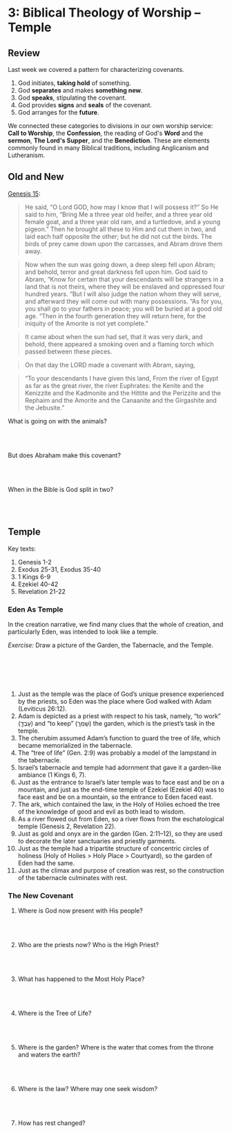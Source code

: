 # 3: Biblical Theology of Worship – Temple

## Review

Last week we covered a pattern for characterizing covenants. 

1. God initiates, **taking hold** of something.
2. God **separates** and makes **something new**.
3. God **speaks**, stipulating the covenant.
4. God provides **signs** and **seals** of the covenant.
5. God arranges for the **future**.

We connected these categories to divisions in our own worship service: **Call to Worship**, the **Confession**, the reading of God's **Word** and the **sermon**, **The Lord's Supper**, and the **Benediction**. These are elements commonly found in many Biblical traditions, including Anglicanism and Lutheranism.

## Old and New

[Genesis 15](https://biblehub.com/p/nas/heb/genesis/15.shtml):

>He said, “O Lord GOD, how may I know that I will possess it?” So He said to him, “Bring Me a three year old heifer, and a three year old female goat, and a three year old ram, and a turtledove, and a young pigeon.” Then he brought all these to Him and cut them in two, and laid each half opposite the other; but he did not cut the birds. The birds of prey came down upon the carcasses, and Abram drove them away.

>Now when the sun was going down, a deep sleep fell upon Abram; and behold, terror and great darkness fell upon him. God said to Abram, “Know for certain that your descendants will be strangers in a land that is not theirs, where they will be enslaved and oppressed four hundred years. “But I will also judge the nation whom they will serve, and afterward they will come out with many possessions. “As for you, you shall go to your fathers in peace; you will be buried at a good old age. “Then in the fourth generation they will return here, for the iniquity of the Amorite is not yet complete.”

>It came about when the sun had set, that it was very dark, and behold, there appeared a smoking oven and a flaming torch which passed between these pieces.
      
>On that day the LORD made a covenant with Abram, saying,
            
>“To your descendants I have given this land,
    From the river of Egypt as far as the great river, the river Euphrates: the Kenite and the Kenizzite and the Kadmonite and the Hittite and the Perizzite and the Rephaim and the Amorite and the Canaanite and the Girgashite and the Jebusite.”
    
What is going on with the animals?

<br />
<br />

But does Abraham make this covenant? 

<br />
<br />

When in the Bible is God split in two? 

<br />
<br />

## Temple

Key texts: 

1. Genesis 1-2
2. Exodus 25-31, Exodus 35-40
3. 1 Kings 6-9
4. Ezekiel 40-42
5. Revelation 21-22

### Eden As Temple

In the creation narrative, we find many clues that the whole of creation, and particularly Eden, was intended to look like a temple.

_Exercise:_ Draw a picture of the Garden, the Tabernacle, and the Temple.

<br />
<br />
<br />
<br />

1. Just as the temple was the place of God’s unique presence experienced by the priests, so Eden was the place where God walked with Adam (Leviticus 26:12).
2. Adam is depicted as a priest with respect to his task, namely, “to work” (עָבְדָ֖) and “to keep” (שָׁמְרָֽ) the garden, which is the priest’s task in the temple.
3. The cherubim assumed Adam’s function to guard the tree of life, which became memorialized in the tabernacle.
4. The “tree of life” (Gen. 2:9) was probably a model of the lampstand in the tabernacle.
5. Israel’s tabernacle and temple had adornment that gave it a garden-like ambiance (1 Kings 6, 7).
6. Just as the entrance to Israel’s later temple was to face east and be on a mountain, and just as the end-time temple of Ezekiel (Ezekiel 40) was to face east and be on a mountain, so the entrance to Eden faced east.
7. The ark, which contained the law, in the Holy of Holies echoed the tree of the knowledge of good and evil as both lead to wisdom.
8. As a river flowed out from Eden, so a river flows from the eschatological temple (Genesis 2, Revelation 22).
9. Just as gold and onyx are in the garden (Gen. 2:11–12), so they are used to decorate the later sanctuaries and priestly garments.
10. Just as the temple had a tripartite structure of concentric circles of holiness (Holy of Holies > Holy Place > Courtyard), so the garden of Eden had the same.
11. Just as the climax and purpose of creation was rest, so the construction of the tabernacle culminates with rest.

### The New Covenant

1. Where is God now present with His people?

<br />
<br />

2. Who are the priests now? Who is the High Priest?

<br />
<br />

3. What has happened to the Most Holy Place?

<br />
<br />

4. Where is the Tree of Life?

<br />
<br />

5. Where is the garden? Where is the water that comes from the throne and waters the earth? 

<br />
<br />

6. Where is the law? Where may one seek wisdom?

<br />
<br />

7. How has rest changed?

<br />
<br />